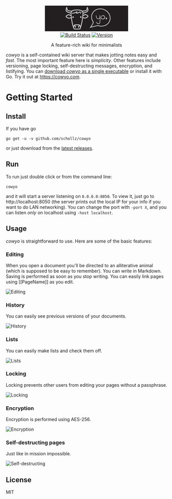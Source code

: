 
<p align="center">
<img
    src="/static/img/logo.png"
    width="260" height="80" border="0" alt="linkcrawler">
<br>
<a href="https://travis-ci.org/schollz/cowyo"><img src="https://img.shields.io/travis/schollz/cowyo.svg?style=flat-square" alt="Build Status"></a>
<a href="https://github.com/schollz/cowyo/releases/latest"><img src="https://img.shields.io/badge/version-2.1.0-brightgreen.svg?style=flat-square" alt="Version"></a>
</p>

<p align="center">A feature-rich wiki for minimalists</a></p>

*cowyo* is a self-contained wiki server that makes jotting notes easy and _fast_. The most important feature here is _simplicity_. Other features include versioning, page locking, self-destructing messages, encryption, and listifying. You can [download *cowyo* as a single executable](https://github.com/schollz/cowyo/releases/latest) or install it with Go. Try it out at https://cowyo.com.

Getting Started
===============

## Install

If you have go

```
go get -u -v github.com/schollz/cowyo
```

or just download from the [latest releases](https://github.com/schollz/cowyo/releases/latest).

## Run

To run just double click or from the command line:

```
cowyo
```

and it will start a server listening  on `0.0.0.0:8050`. To view it, just go to http://localhost:8050 (the server prints out the local IP for your info if you want to do LAN networking). You can change the port with `-port X`, and you can listen *only* on localhost using `-host localhost`.

## Usage

*cowyo* is straightforward to use. Here are some of the basic features:

### Editing

When you open a document you'll be directed to an alliterative animal (which is supposed to be easy to remember). You can write in Markdown. Saving is performed as soon as you stop writing. You can easily link pages using [[PageName]] as you edit.

![Editing](http://i.imgur.com/vEs2U8z.gif)

### History

You can easily see previous versions of your documents.

![History](http://i.imgur.com/CxhRkyo.gif)

### Lists

You can easily make lists and check them off.

![Lists](http://i.imgur.com/7xbauy8.gif)

### Locking

Locking prevents other users from editing your pages without a passphrase.

![Locking](http://i.imgur.com/xwUFV8b.gif)

### Encryption

Encryption is performed using AES-256.

![Encryption](http://i.imgur.com/rWoqoLB.gif)

### Self-destructing pages

Just like in mission impossible.

![Self-destructing](http://i.imgur.com/upMxFQh.gif)

## License

MIT
